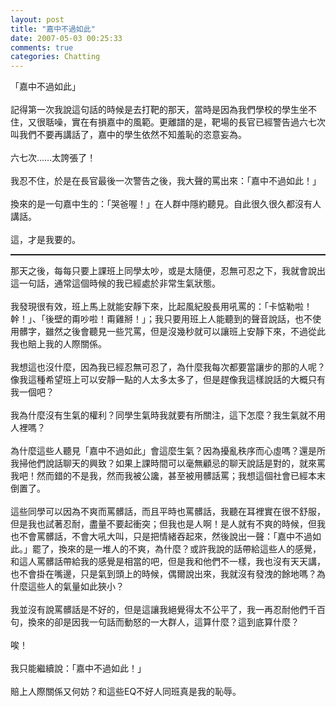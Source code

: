 ```yaml
---
layout: post
title: "嘉中不過如此"
date: 2007-05-03 00:25:33
comments: true
categories: Chatting
---
```

「嘉中不過如此」<br /><br />記得第一次我說這句話的時候是去打靶的那天，當時是因為我們學校的學生坐不住，又很聒噪，實在有損嘉中的風範。更離譜的是，靶場的長官已經警告過六七次叫我們不要再講話了，嘉中的學生依然不知羞恥的恣意妄為。<br /><br />六七次……太誇張了！<br /><br />我忍不住，於是在長官最後一次警告之後，我大聲的罵出來：「嘉中不過如此！」<br /><br />換來的是一句嘉中生的：「哭爸喔！」在人群中隱約聽見。自此很久很久都沒有人講話。<br /><br />這，才是我要的。<br /><hr style="width: 100%; height: 2px;" />那天之後，每每只要上課班上同學太吵，或是太隨便，忍無可忍之下，我就會說出這一句話，通常這個時候的我已經處於非常生氣狀態。<br /><br />我發現很有效，班上馬上就能安靜下來，比起風紀股長用吼罵的：「卡惦勒啦！幹！」、「後壁的甭吵啦！甭雞掰！」；我只要用班上人能聽到的聲音說話，也不使用髒字，雖然之後會聽見一些咒罵，但是沒幾秒就可以讓班上安靜下來，不過從此我也賠上我的人際關係。<br /><br />我想這也沒什麼，因為我已經忍無可忍了，為什麼我每次都要當讓步的那的人呢？像我這種希望班上可以安靜一點的人太多太多了，但是趕像我這樣說話的大概只有我一個吧？<br /><br />我為什麼沒有生氣的權利？同學生氣時我就要有所關注，這下怎麼？我生氣就不用人裡嗎？<br /><br />為什麼這些人聽見「嘉中不過如此」會這麼生氣？因為擾亂秩序而心虛嗎？還是所我掃他們說話聊天的興致？如果上課時間可以毫無顧忌的聊天說話是對的，就來罵我吧！然而錯的不是我，然而我被公讒，甚至被用髒話罵；我想這個社會已經本末倒置了。<br /><br />這些同學可以因為不爽而罵髒話，而且平時也罵髒話，我聽在耳裡實在很不舒服，但是我也試著忍耐，盡量不要起衝突；但我也是人啊！是人就有不爽的時候，但我也不會罵髒話，不會大吼大叫，只是把情緒吞起來，然後說出一聲：「嘉中不過如此。」罷了，換來的是一堆人的不爽，為什麼？或許我說的話帶給這些人的感覺，和這人罵髒話帶給我的感覺是相當的吧，但是我和他們不一樣，我也沒有天天講，也不會掛在嘴邊，只是氣到頭上的時候，偶爾說出來，我就沒有發洩的餘地嗎？為什麼這些人的氣量如此狹小？<br /><br />我並沒有說罵髒話是不好的，但是這讓我絕覺得太不公平了，我一再忍耐他們千百句，換來的卻是因我一句話而動怒的一大群人，這算什麼？這到底算什麼？<br /><br />唉！<br /><br />我只能繼續說：「嘉中不過如此！」<br /><br />賠上人際關係又何妨？和這些EQ不好人同班真是我的恥辱。<br />
